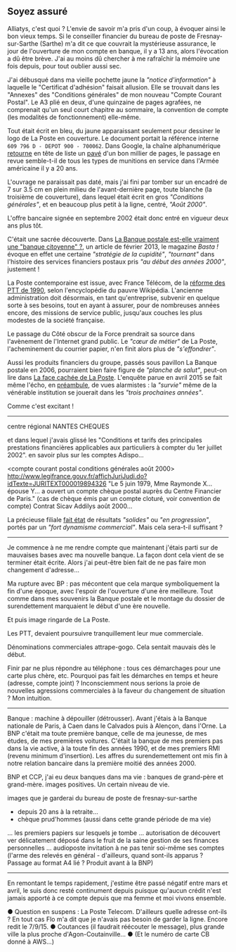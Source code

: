 ## Soyez assuré

Alliatys, c'est quoi ? L'envie de savoir m'a pris d'un coup, à évoquer ainsi le bon vieux temps. Si le conseiller financier du bureau de poste de Fresnay-sur-Sarthe (Sarthe) m'a dit ce que couvrait la mystérieuse assurance, le jour de l'ouverture de mon compte en banque, il y a 13 ans, alors l'évocation a dû être brève. J'ai au moins dû chercher à me rafraîchir la mémoire une fois depuis, pour tout oublier aussi sec.

J'ai débusqué dans ma vieille pochette jaune la *"notice d'information"* à laquelle le "Certificat d'adhésion" faisait allusion. Elle se trouvait dans les "Annexes" des "Conditions générales" de mon nouveau "Compte Courant Postal". Le A3 plié en deux, d'une quinzaine de pages agrafées, ne comprenait qu'un seul court chapitre au sommaire, la convention de compte (les modalités de fonctionnement) elle-même.

Tout était écrit en bleu, du jaune apparaissant seulement pour dessiner le logo de La Poste en couverture. Le document portait la référence interne `609 796 D - DEPOT 900 - 700062`. Dans Google, la chaîne alphanumérique [retourne][1] en tête de liste un [pavé][2] d'un bon millier de pages, le passage en revue semble-t-il de tous les types de munitions en service dans l'Armée américaine il y a 20 ans.

[1]: https://www.google.fr/search?q=609+796+D+-+DEPOT+900+-+700062
[2]: http://docslide.us/documents/tm-43-0001-28-army-ammunition.html

L'ouvrage ne paraissait pas daté, mais j'ai fini par tomber sur un encadré de 7 sur 3.5 cm en plein milieu de l'avant-dernière page, toute blanche (la troisième de couverture), dans lequel était écrit en gros *"Conditions générales"*, et en beaucoup plus petit à la ligne, centré, *"Août 2000"*.

L'offre bancaire signée en septembre 2002 était donc entré en vigueur deux ans plus tôt.

C'était une sacrée découverte. Dans [La Banque postale est-elle vraiment une "banque citoyenne" ?][3], un article de février 2013, le magazine *Basta !* évoque en effet une certaine *"stratégie de la cupidité"*, *"tournant"* dans l'histoire des services financiers postaux pris *"au début des années 2000"*, justement !

[3]: http://www.bastamag.net/La-Banque-postale-est-elle

La Poste contemporaine est issue, avec France Télécom, de la [réforme des PTT de 1990][4], selon l'encyclopédie du pauvre Wikipédia. L'ancienne administration doit désormais, en tant qu'entreprise, subvenir en quelque sorte à ses besoins, tout en ayant à assurer, pour de nombreuses années encore, des missions de service public, jusqu'aux couches les plus modestes de la société française.

[4]: https://fr.wikipedia.org/wiki/R%C3%A9forme_des_PTT_de_1990

Le passage du Côté obscur de la Force prendrait sa source dans l'avènement de l'Internet grand public. Le *"cœur de métier"* de La Poste, l'acheminement du courrier papier, n'en finit alors plus de *"s'effondrer"*.

Aussi les produits financiers du groupe, passés sous pavillon La Banque postale en 2006, pourraient bien faire figure de *"planche de salut"*, peut-on lire dans [La face cachée de La Poste][5]. L'enquête parue en avril 2015 se fait même l'écho, en [préambule][6], de vues alarmistes : la *"survie"* même de la vénérable institution se jouerait dans les *"trois prochaines années"*.

[5]: http://www.amazon.fr/gp/product/2081314509/ref=as_li_tl?ie=UTF8&camp=1642&creative=19458&creativeASIN=2081314509&linkCode=as2&tag=fbenoiton-21
[6]: https://books.google.fr/books?id=yNK4BwAAQBAJ&lpg=PT6&dq=la%20face%20cach%C3%A9e%20de%20la%20poste%20prologue&hl=fr&pg=PT6#v=onepage&q=la%20face%20cach%C3%A9e%20de%20la%20poste%20prologue&f=false

Comme c'est excitant !

***

centre régional NANTES CHEQUES

et dans lequel j'avais glissé les "Conditions et tarifs des principales prestations financières applicables aux particuliers à compter du 1er juillet 2002". en savoir plus sur les comptes Adispo...

<compte courant postal conditions générales août 2000>
http://www.legifrance.gouv.fr/affichJuriJudi.do?idTexte=JURITEXT000019894326
"Le 5 juin 1979, Mme Raymonde X... épouse Y... a ouvert un compte chèque postal auprès du Centre Financier de Paris."
(cas de chèque émis par un compte cloturé, voir convention de compte) 
Contrat Sicav Addilys août 2000...

La précieuse filiale [fait état][7] de résultats *"solides"* ou *"en progression"*, portés par un *"fort dynamisme commercial"*. Mais cela sera-t-il suffisant ?

[7]: https://www.labanquepostale.fr/legroupe/investisseurs/resultats-financiers.html

***

Je commence à ne me rendre compte que maintenant j'étais parti sur de mauvaises bases avec ma nouvelle banque. La façon dont cela vient de se terminer était écrite. Alors j'ai peut-être bien fait de ne pas faire mon changement d'adresse...

Ma rupture avec BP : pas mécontent que cela marque symboliquement la fin d'une époque, avec l'espoir de l'ouverture d'une ère meilleure. Tout comme dans mes souvenirs la Banque postale et le montage du dossier de surendettement marquaient le début d'une ère nouvelle.

Et puis image ringarde de La Poste.

Les PTT, devaient poursuivre tranquillement leur mue commerciale. 

Dénominations commerciales attrape-gogo. Cela sentait mauvais dès le début.

Finir par ne plus répondre au téléphone : tous ces démarchages pour une carte plus chère, etc. Pourquoi pas fait les démarches en temps et heure (adresse, compte joint) ? Inconsciemment nous serions la proie de nouvelles agressions commerciales à la faveur du changement de situation ? Mon intuition.

***

Banque : machine à dépouiller (détrousser). Avant j'étais à la Banque nationale de Paris, à Caen dans le Calvados puis à Alençon, dans l'Orne. La BNP c'était ma toute première banque, celle de ma jeunesse, de mes études, de mes premières voitures. C'était la banque de mes premiers pas dans la vie active, à la toute fin des années 1990, et de mes premiers RMI (revenu minimum d'insertion). Les affres du surendemettement ont mis fin à notre relation bancaire dans la première moitié des années 2000.

BNP et CCP, j'ai eu deux banques dans ma vie : banques de grand-père et grand-mère. images positives. Un certain niveau de vie.

images que je garderai du bureau de poste de fresnay-sur-sarthe
- depuis 20 ans à la retraite...
- chèque prud'hommes (aussi dans cette grande période de ma vie)

... les premiers papiers sur lesquels je tombe ... autorisation de découvert ver délicatement déposé dans le fruit de la saine gestion de ses finances personnelles ... audioposte invitation à ne pas tenir soi-même ses comptes (l'arme des relevés en général - d'ailleurs, quand sont-ils apparus ? Passage au format A4 lié ? Produit avant à la BNP)

***

En remontant le temps rapidement, j'estime être passé négatif entre mars et avril, le suis donc resté continument depuis puisque qu'aucun crédit n'est jamais apporté à ce compte depuis que ma femme et moi vivons ensemble. 

● Question en suspens : La Poste Telecom. D'ailleurs quelle adresse ont-ils ? En tout cas Flo m'a dit que je n'avais pas besoin de garder la ligne. Encore redit le 7/9/15. ● Coutances (il faudrait réécouter le message), plus grande ville la plus proche d'Agon-Coutainville... ● (Et le numéro de carte CB donné à AWS...)
